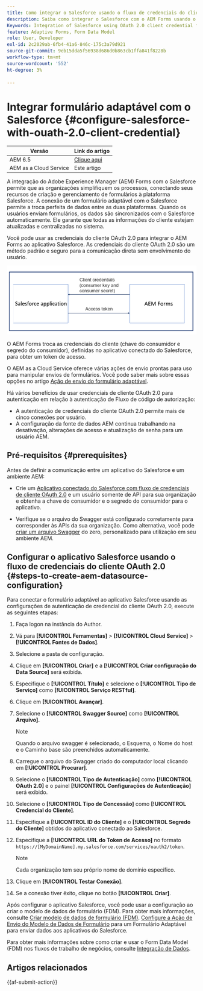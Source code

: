 ```yaml
---
title: Como integrar o Salesforce usando o fluxo de credenciais do cliente OAuth 2.0 com o AEM Forms?
description: Saiba como integrar o Salesforce com o AEM Forms usando o fluxo de credenciais do cliente OAuth 2.0. Ele exibe etapas para a integração do AEM Forms Salesforce.
Keywords: Integration of Salesforce using OAuth 2.0 client credential flow, salesforce integration with oauth2 using client credential flow, salesforce and client credential integration, AEM Forms Salesforce integration
feature: Adaptive Forms, Form Data Model
role: User, Developer
exl-id: 2c2029ab-6fb4-41a6-846c-175c3a79d921
source-git-commit: 9eb15dda5f56938d686d0b863cb1ffa841f8228b
workflow-type: tm+mt
source-wordcount: '552'
ht-degree: 3%

---
```


# Integrar formulário adaptável com o Salesforce {#configure-salesforce-with-ouath-2.0-client-credential}

| Versão | Link do artigo |
| -------- | ---------------------------- |
| AEM 6.5 | [Clique aqui](https://experienceleague.adobe.com/docs/experience-manager-65/forms/form-data-model/oauth2-client-credentials-flow-for-server-to-server-integration.html) |
| AEM as a Cloud Service | Este artigo |

A integração do Adobe Experience Manager (AEM) Forms com o Salesforce permite que as organizações simplifiquem os processos, conectando seus recursos de criação e gerenciamento de formulários à plataforma Salesforce. A conexão de um formulário adaptável com o Salesforce permite a troca perfeita de dados entre as duas plataformas. Quando os usuários enviam formulários, os dados são sincronizados com o Salesforce automaticamente. Ele garante que todas as informações do cliente estejam atualizadas e centralizadas no sistema.

Você pode usar as credenciais do cliente OAuth 2.0 para integrar o AEM Forms ao aplicativo Salesforce. As credenciais do cliente OAuth 2.0 são um método padrão e seguro para a comunicação direta sem envolvimento do usuário.

![Fluxo de trabalho ao definir a comunicação entre o AEM Forms e o aplicativo Salesforce](/help/forms/assets/salesforce-workflow.png)

O AEM Forms troca as credenciais do cliente (chave do consumidor e segredo do consumidor), definidas no aplicativo conectado do Salesforce, para obter um token de acesso.

O AEM as a Cloud Service oferece várias ações de envio prontas para uso para manipular envios de formulários. Você pode saber mais sobre essas opções no artigo [Ação de envio do formulário adaptável](/help/forms/configure-submit-actions-core-components.md).

Há vários benefícios de usar credenciais de cliente OAuth 2.0 para autenticação em relação à autenticação de Fluxo de código de autorização:

* A autenticação de credenciais do cliente OAuth 2.0 permite mais de cinco conexões por usuário.
* A configuração da fonte de dados AEM continua trabalhando na desativação, alterações de acesso e atualização de senha para um usuário AEM.

## Pré-requisitos {#prerequisites}

Antes de definir a comunicação entre um aplicativo do Salesforce e um ambiente AEM:

* Crie um [Aplicativo conectado do Salesforce com fluxo de credenciais de cliente OAuth 2.0](https://help.salesforce.com/s/articleView?id=sf.connected_app_client_credentials_setup.htm&amp;type=5) e um usuário somente de API para sua organização e obtenha a chave do consumidor e o segredo do consumidor para o aplicativo.

* Verifique se o arquivo do Swagger está configurado corretamente para corresponder às APIs da sua organização. Como alternativa, você pode [criar um arquivo Swagger](https://experienceleague.adobe.com/docs/experience-manager-learn/cloud-service/forms/integrate-with-salesforce/describe-rest-api.html) do zero, personalizado para utilização em seu ambiente AEM.


## Configurar o aplicativo Salesforce usando o fluxo de credenciais do cliente OAuth 2.0 {#steps-to-create-aem-datasource-configuration}

Para conectar o formulário adaptável ao aplicativo Salesforce usando as configurações de autenticação de credencial do cliente OAuth 2.0, execute as seguintes etapas:

1. Faça logon na instância do Author.
1. Vá para **[!UICONTROL Ferramentas]** > **[!UICONTROL Cloud Service]** > **[!UICONTROL Fontes de Dados]**.
1. Selecione a pasta de configuração.
1. Clique em **[!UICONTROL Criar]** e a **[!UICONTROL Criar configuração do Data Source]** será exibida.
1. Especifique o **[!UICONTROL Título]** e selecione o **[!UICONTROL Tipo de Serviço]** como **[!UICONTROL Serviço RESTful]**.
1. Clique em **[!UICONTROL Avançar]**.
1. Selecione o **[!UICONTROL Swagger Source]** como **[!UICONTROL Arquivo].**

   >[!NOTE]
   >
   > Quando o arquivo swagger é selecionado, o Esquema, o Nome do host e o Caminho base são preenchidos automaticamente.

1. Carregue o arquivo do Swagger criado do computador local clicando em **[!UICONTROL Procurar]**.
1. Selecione o **[!UICONTROL Tipo de Autenticação]** como **[!UICONTROL OAuth 2.0]** e o painel **[!UICONTROL Configurações de Autenticação]** será exibido.
1. Selecione o **[!UICONTROL Tipo de Concessão]** como **[!UICONTROL Credencial do Cliente]**.
1. Especifique a **[!UICONTROL ID do Cliente]** e o **[!UICONTROL Segredo do Cliente]** obtidos do aplicativo conectado ao Salesforce.
1. Especifique a **[!UICONTROL URL do Token de Acesso]** no formato
   `https://[MyDomainName].my.salesforce.com/services/oauth2/token`.

   >[!NOTE]
   >
   > Cada organização tem seu próprio nome de domínio específico.

1. Clique em **[!UICONTROL Testar Conexão]**.
1. Se a conexão tiver êxito, clique no botão **[!UICONTROL Criar]**.


Após configurar o aplicativo Salesforce, você pode usar a configuração ao criar o modelo de dados de formulário (FDM). Para obter mais informações, consulte [Criar modelo de dados de formulário (FDM)](create-form-data-models.md). [Configure a Ação de Envio do Modelo de Dados de Formulário](/help/forms/using-form-data-model.md) para um Formulário Adaptável para enviar dados aos aplicativos do Salesforce.

Para obter mais informações sobre como criar e usar o Form Data Model (FDM) nos fluxos de trabalho de negócios, consulte [Integração de Dados](data-integration.md).

## Artigos relacionados

{{af-submit-action}}


